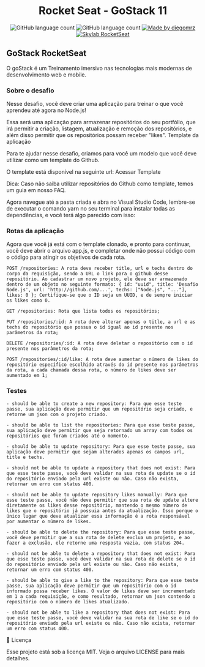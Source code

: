 <h1 align="center">
  Rocket Seat - GoStack 11
</h1>

<p align="center">
  <img alt="GitHub language count" src="https://img.shields.io/github/last-commit/diegomrz/rocketseat-gostack11-desafio1">
  
  <img alt="GitHub language count" src="https://img.shields.io/github/languages/count/diegomrz/rocketseat-gostack11-desafio1">

  <a href="https://www.linkedin.com/in/diegomrz/">
    <img alt="Made by diegomrz" src="https://img.shields.io/badge/linkedin-diegomrz-blue">
  </a>

  <a href="https://skylab.rocketseat.com.br/">
    <img alt="Skylab RocketSeat" src="https://img.shields.io/badge/skylab-Rocketseat-blueviolet">
  </a>
  
</p>

## GoStack RocketSeat
O goStack é um Treinamento imersivo nas tecnologias mais modernas de desenvolvimento web e mobile.

### Sobre o desafio
Nesse desafio, você deve criar uma aplicação para treinar o que você aprendeu até agora no Node.js!

Essa será uma aplicação para armazenar repositórios do seu portfólio, que irá permitir a criação, listagem, atualização e remoção dos repositórios, e além disso permitir que os repositórios possam receber "likes".
Template da aplicação

Para te ajudar nesse desafio, criamos para você um modelo que você deve utilizar como um template do Github.

O template está disponível na seguinte url: Acessar Template

Dica: Caso não saiba utilizar repositórios do Github como template, temos um guia em nosso FAQ.

Agora navegue até a pasta criada e abra no Visual Studio Code, lembre-se de executar o comando yarn no seu terminal para instalar todas as dependências, e você terá algo parecido com isso:

### Rotas da aplicação

Agora que você já está com o template clonado, e pronto para continuar, você deve abrir o arquivo app.js, e completar onde não possui código com o código para atingir os objetivos de cada rota.

    POST /repositories: A rota deve receber title, url e techs dentro do corpo da requisição, sendo a URL o link para o github desse repositório. Ao cadastrar um novo projeto, ele deve ser armazenado dentro de um objeto no seguinte formato: { id: "uuid", title: 'Desafio Node.js', url: 'http://github.com/...', techs: ["Node.js", "..."], likes: 0 }; Certifique-se que o ID seja um UUID, e de sempre iniciar os likes como 0.

    GET /repositories: Rota que lista todos os repositórios;

    PUT /repositories/:id: A rota deve alterar apenas o title, a url e as techs do repositório que possua o id igual ao id presente nos parâmetros da rota;

    DELETE /repositories/:id: A rota deve deletar o repositório com o id presente nos parâmetros da rota;

    POST /repositories/:id/like: A rota deve aumentar o número de likes do repositório específico escolhido através do id presente nos parâmetros da rota, a cada chamada dessa rota, o número de likes deve ser aumentado em 1;

### Testes
    - should be able to create a new repository: Para que esse teste passe, sua aplicação deve permitir que um repositório seja criado, e retorne um json com o projeto criado.

    - should be able to list the repositories: Para que esse teste passe, sua aplicação deve permitir que seja retornado um array com todos os repositórios que foram criados até o momento.

    - should be able to update repository: Para que esse teste passe, sua aplicação deve permitir que sejam alterados apenas os campos url, title e techs.

    - should not be able to update a repository that does not exist: Para que esse teste passe, você deve validar na sua rota de update se o id do repositório enviado pela url existe ou não. Caso não exista, retornar um erro com status 400.

    - should not be able to update repository likes manually: Para que esse teste passe, você não deve permitir que sua rota de update altere diretamente os likes desse repositório, mantendo o mesmo número de likes que o repositório já possuia antes da atualização. Isso porque o único lugar que deve atualizar essa informação é a rota responsável por aumentar o número de likes.

    - should be able to delete the repository: Para que esse teste passe, você deve permitir que a sua rota de delete exclua um projeto, e ao fazer a exclusão, ele retorne uma resposta vazia, com status 204.

    - should not be able to delete a repository that does not exist: Para que esse teste passe, você deve validar na sua rota de delete se o id do repositório enviado pela url existe ou não. Caso não exista, retornar um erro com status 400.

    - should be able to give a like to the repository: Para que esse teste passe, sua aplicação deve permitir que um repositório com o id informado possa receber likes. O valor de likes deve ser incrementado em 1 a cada requisição, e como resultado, retornar um json contendo o repositório com o número de likes atualizado.

    - should not be able to like a repository that does not exist: Para que esse teste passe, você deve validar na sua rota de like se o id do repositório enviado pela url existe ou não. Caso não exista, retornar um erro com status 400.

📝 Licença

Esse projeto está sob a licença MIT. Veja o arquivo LICENSE para mais detalhes.
